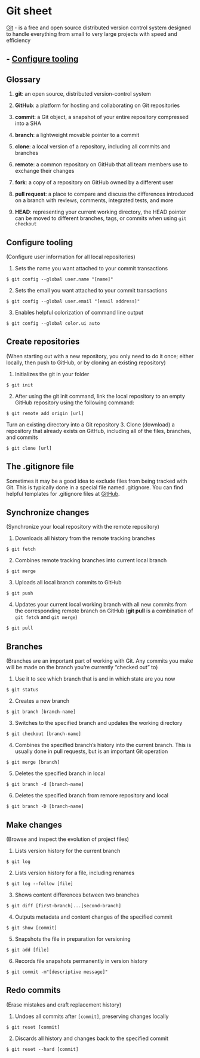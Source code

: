# Git sheet

[Git](http://git-scm.com) - is a free and open source distributed version control system designed to handle everything from small to very large projects with speed and efficiency

## - [Configure tooling](#configure-tooling)

## Glossary

1. **git**: an open source, distributed version-control system

2. **GitHub**: a platform for hosting and collaborating on Git repositories

3. **commit**: a Git object, a snapshot of your entire repository compressed into a SHA

4. **branch**: a lightweight movable pointer to a commit

5. **clone**: a local version of a repository, including all commits and branches

6. **remote**: a common repository on GitHub that all team members use to exchange their changes

7. **fork**: a copy of a repository on GitHub owned by a different user

8. **pull request**: a place to compare and discuss the differences introduced on a branch with reviews, comments, integrated tests, and more

9. **HEAD**: representing your current working directory, the HEAD pointer can be moved to different branches, tags, or commits when using ```git checkout```

## Configure tooling
(Configure user information for all local repositories)

1. Sets the name you want attached to your commit transactions
```
$ git config --global user.name "[name]"
```
2. Sets the email you want attached to your commit transactions
```
$ git config --global user.email "[email address]"
```
3. Enables helpful colorization of command line output
```
$ git config --global color.ui auto
```

## Create repositories
(When starting out with a new repository, you only need to do it once; either locally, then push to GitHub, or by cloning an existing repository)

1. Initializes the git in your folder
```
$ git init
```
2. After using the git init command, link the local repository to an empty GitHub repository using the following command:
```
$ git remote add origin [url]
```
Turn an existing directory into a Git repository
3. Clone (download) a repository that already exists on GitHub, including all of the files, branches, and commits
```
$ git clone [url]
```

## The .gitignore file

Sometimes it may be a good idea to exclude files from being tracked with Git. This is typically done in a special file named .gitignore. You can find helpful templates for .gitignore files at [GitHub](http://github.com/github/gitignore).

## Synchronize changes
(Synchronize your local repository with the remote repository)

1. Downloads all history from the remote tracking branches
```
$ git fetch
```
2. Combines remote tracking branches into current local branch
```
$ git merge
```
3. Uploads all local branch commits to GitHub
```
$ git push
```
4. Updates your current local working branch with all new commits from the corresponding remote branch on GitHub (**git pull** is a combination of ```git fetch``` and ```git merge```)
```
$ git pull
```

## Branches
(Branches are an important part of working with Git. Any commits you make will be made on the branch you’re currently “checked out” to)

1. Use it to see which branch that is and in which state are you now
```
$ git status
```
2. Creates a new branch
```
$ git branch [branch-name]
```
3. Switches to the specified branch and updates the working directory
```
$ git checkout [branch-name]
```
4. Combines the specified branch’s history into the current branch. This is usually done in pull requests, but is an important Git operation
```
$ git merge [branch]
```
5. Deletes the specified branch in local
```
$ git branch -d [branch-name]
```
6. Deletes the specified branch from remore repository and local
```
$ git branch -D [branch-name]
```

## Make changes
(Browse and inspect the evolution of project files)

1. Lists version history for the current branch
```
$ git log
```
2. Lists version history for a file, including renames
```
$ git log --follow [file]
```
3. Shows content differences between two branches
```
$ git diff [first-branch]...[second-branch]
```
4. Outputs metadata and content changes of the specified commit
```
$ git show [commit]
```
5. Snapshots the file in preparation for versioning
```
$ git add [file]
```
6. Records file snapshots permanently in version history
```
$ git commit -m"[descriptive message]"
```

## Redo commits
(Erase mistakes and craft replacement history)

1. Undoes all commits after ```[commit]```, preserving changes locally
```
$ git reset [commit]
```
2. Discards all history and changes back to the specified commit
```
$ git reset --hard [commit]
```
